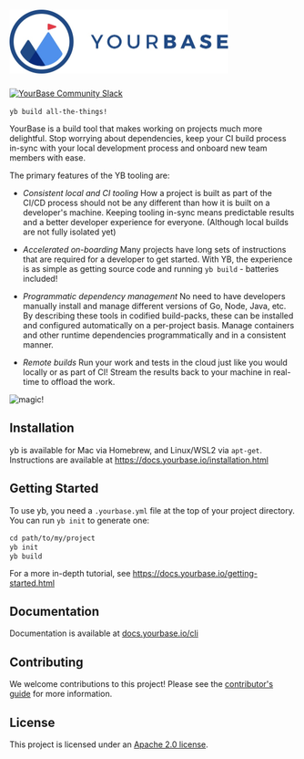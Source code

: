 <h1><img alt="YourBase" src="docs/images/logo-on-white.jpg" width="384" height="112"></h1>

[![YourBase Community Slack](https://img.shields.io/badge/slack-@yourbase/community-blue.svg?logo=slack)](https://slack.yourbase.io)

`yb build all-the-things!`

YourBase is a build tool that makes working on projects much more delightful. Stop worrying
about dependencies, keep your CI build process in-sync with your local
development process and onboard new team members with ease.

The primary features of the YB tooling are:

* *Consistent local and CI tooling* How a project is built as part of the
  CI/CD process should not be any different than how it is built on a
  developer's machine. Keeping tooling in-sync means predictable results and 
  a better developer experience for everyone. (Although local builds are not 
  fully isolated yet)

* *Accelerated on-boarding* Many projects have long sets of instructions that 
  are required for a developer to get started. With YB, the experience is as 
  simple as getting source code and running `yb build` - batteries included!

* *Programmatic dependency management* No need to have developers manually
  install and manage different versions of Go, Node, Java, etc. By describing
  these tools in codified build-packs, these can be installed and configured 
  automatically on a per-project basis. Manage containers and other runtime 
  dependencies programmatically and in a consistent manner. 

* *Remote builds* Run your work and tests in the cloud just like you would 
  locally or as part of CI! Stream the results back to your machine in real-time
  to offload the work.

![magic!](http://www.reactiongifs.com/r/mgc.gif)

## Installation

yb is available for Mac via Homebrew, and Linux/WSL2 via `apt-get`.
Instructions are available at https://docs.yourbase.io/installation.html

## Getting Started

To use yb, you need a `.yourbase.yml` file at the top of your project directory.
You can run `yb init` to generate one:

```shell
cd path/to/my/project
yb init
yb build
```

For a more in-depth tutorial, see https://docs.yourbase.io/getting-started.html

## Documentation

Documentation is available at [docs.yourbase.io/cli](https://docs.yourbase.io/cli/)

## Contributing 

We welcome contributions to this project! Please see the [contributor's guide][]
for more information. 

[contributor's guide]: CONTRIBUTING.md

## License 

This project is licensed under an [Apache 2.0 license](LICENSE.md).
